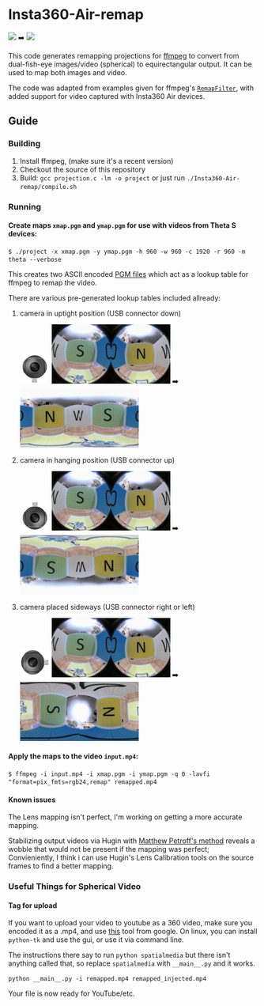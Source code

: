 # Insta360-Air-remap
<img src="/Insta360-Air-remap/pictures/input.gif" width="400"> ➡️ <img src="/Insta360-Air-remap/pictures/output.gif" width="400">

This code generates remapping projections for [ffmpeg](http://ffmpeg.org) to convert from dual-fish-eye images/video (spherical) to equirectangular output. It can be used to map both images and video.

The code was adapted from examples given for ffmpeg's [`RemapFilter`](https://trac.ffmpeg.org/wiki/RemapFilter), with added support for video captured with Insta360 Air devices.


## Guide

### Building

1. Install ffmpeg, (make sure it's a recent version)
2. Checkout the source of this repository
3. Build: `gcc projection.c -lm -o project` or just run `./Insta360-Air-remap/compile.sh`

### Running

#### Create maps `xmap.pgm` and `ymap.pgm` for use with videos from Theta S devices:

```
$ ./project -x xmap.pgm -y ymap.pgm -h 960 -w 960 -c 1920 -r 960 -m theta --verbose
```

This creates two ASCII encoded [PGM files](https://en.wikipedia.org/wiki/Netpbm_format#PGM_example) which act as a lookup table for ffmpeg to remap the video.

There are various pre-generated lookup tables included allready:

1) camera in uptight position (USB connector down)

      <img src="/Insta360-Air-remap/pictures/insta360down.png" width="60"> <img src="/Insta360-Air-remap/demopics/insta360-still-001.png" width="240"> ➡️ <img src="/Insta360-Air-remap/demopics/insta360-still-001_down.jpg" width="240">

2) camera in hanging position (USB connector up)

      <img src="/Insta360-Air-remap/pictures/insta360up.png" width="60"> <img src="/Insta360-Air-remap/demopics/insta360-still-001.png" width="240"> ➡️ <img src="/Insta360-Air-remap/demopics/insta360-still-001_up.jpg" width="240">

3) camera placed sideways (USB connector right or left)

      <img src="/Insta360-Air-remap/pictures/insta360side.png" width="60"> <img src="/Insta360-Air-remap/demopics/insta360-still-001.png" width="240"> ➡️ <img src="/Insta360-Air-remap/demopics/insta360_still-001_basic.jpg" width="240">

#### Apply the maps to the video `input.mp4`:

```
$ ffmpeg -i input.mp4 -i xmap.pgm -i ymap.pgm -q 0 -lavfi "format=pix_fmts=rgb24,remap" remapped.mp4
```
#### Known issues
The Lens mapping isn't perfect, I'm working on getting a more accurate mapping.

Stabilizing output videos via  Hugin with [Matthew Petroff's method](https://mpetroff.net/2016/11/stabilizing-360-video-with-hugin/) reveals a wobble that would not be present if the mapping was perfect; Convieniently, I think i can use Hugin's Lens Calibration tools on the source frames to find a better mapping.

### Useful Things for Spherical Video
#### Tag for upload

If you want to upload your video to youtube as a 360 video, make sure you encoded it as a .mp4, and use [this](https://github.com/google/spatial-media) tool from google. On linux, you can install `python-tk` and use the gui, or use it via command line. 

The instructions there say to run `python spatialmedia` but there isn't anything called that, so replace `spatialmedia` with `__main__.py` and it works.
```
python __main__.py -i remapped.mp4 remapped_injected.mp4
```
Your file is now ready for YouTube/etc.

